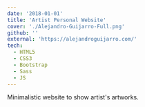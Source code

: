 ```yaml
---
date: '2018-01-01'
title: 'Artist Personal Website'
cover: './Alejandro-Guijarro-Full.png'
github: ''
external: 'https://alejandroguijarro.com/'
tech:
  - HTML5
  - CSS3
  - Bootstrap
  - Sass
  - JS
---
```


Minimalistic website to show artist's artworks.
